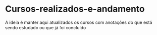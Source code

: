 # Cursos-realizados-e-andamento
A ideia é manter aqui atualizados os cursos com anotações do que está sendo estudado ou que já foi concluído
